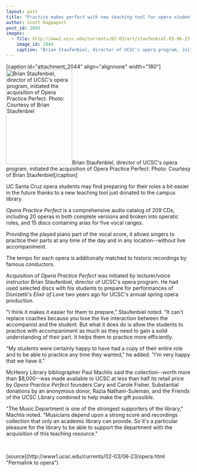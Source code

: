 ```yaml
---
layout: post
title: "Practice makes perfect with new teaching tool for opera students"
author: Scott Rappaport
post_id: 2045
images:
  - file: http://www1.ucsc.edu/currents/02-03/art/staufenbiel.03-06-23.180.jpg
    image_id: 2044
    caption: "Brian Staufenbiel, director of UCSC's opera program, initiated the acquisition of Opera Practice Perfect. Photo: Courtesy of Brian Staufenbiel"
---
```


[caption id="attachment_2044" align="alignnone" width="180"]<a href="http://localhost/mysite/wp-content/uploads/2003/06/staufenbiel.03-06-23.180.jpg"><img class="size-full wp-image-2044" src="http://localhost/mysite/wp-content/uploads/2003/06/staufenbiel.03-06-23.180.jpg" alt="Brian Staufenbiel, director of UCSC's opera program, initiated the acquisition of Opera Practice Perfect. Photo: Courtesy of Brian Staufenbiel" width="180" height="258" /></a>Brian Staufenbiel, director of UCSC's opera program, initiated the acquisition of Opera Practice Perfect. Photo: Courtesy of Brian Staufenbiel[/caption]
<p>
  UC Santa Cruz opera students may find preparing for their roles a bit easier in the future thanks to a new teaching tool just donated to the campus library.
</p>
<p>
  <i>Opera Practice Perfect</i> is a comprehensive audio catalog of 209 CDs, including 20 operas in both complete versions and broken into operatic roles, and 15 discs containing arias for five vocal ranges.
</p>
<p>
  Providing the played piano part of the vocal score, it allows singers to practice their parts at any time of the day and in any location--without live accompaniment.
</p>
<p>
  The tempo for each opera is additionally matched to historic recordings by famous conductors.<br>
</p>
<p>
  Acquisition of <i>Opera Practice Perfect</i> was initiated by lecturer/voice instructor Brian Staufenbiel, director of UCSC's opera program. He had used selected discs with his students to prepare for performances of Donizetti's <i>Elixir of Love</i> two years ago for UCSC's annual spring opera production.<br>
</p>
<p>
  "I think it makes it easier for them to prepare," Staufenbiel noted. "It can't replace coaches because you lose the live interaction between the accompanist and the student. But what it does do is allow the students to practice with accompaniment as much as they need to gain a solid understanding of their part. It helps them to practice more efficiently.<br>
</p>
<p>
  "My students were certainly happy to have had a copy of their entire role and to be able to practice any time they wanted," he added. "I'm very happy that we have it."<br>
</p>
<p>
  McHenry Library bibliographer Paul Machlis said the collection--worth more than $8,000--was made available to UCSC at less than half its retail price by <i>Opera Practice Perfect</i> founders Cary and Carole Fisher. Substantial donations by an anonymous donor, Razia Nathani-Suleman, and the Friends of the UCSC Library combined to help make the gift possible.<br>
</p>
<p>
  "The Music Department is one of the strongest supporters of the library," Machlis noted. "Musicians depend upon a strong score and recordings collection that only an academic library can provide. So it's a particular pleasure for the library to be able to support the department with the acquisition of this teaching resource."<br>
</p>
<p>
  <br>

</p>
<p>

</p>
[source](http://www1.ucsc.edu/currents/02-03/06-23/opera.html "Permalink to opera")
